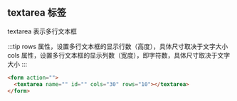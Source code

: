 ## textarea 标签

textarea 表示多行文本框

:::tip
rows 属性，设置多行文本框的显示行数（高度），具体尺寸取决于文字大小
cols 属性，设置多行文本框的显示列数（宽度），即字符数，具体尺寸取决于文字大小
:::

```html
<form action="">
  <textarea name="" id="" cols="30" rows="10"></textarea>
</form>
```
